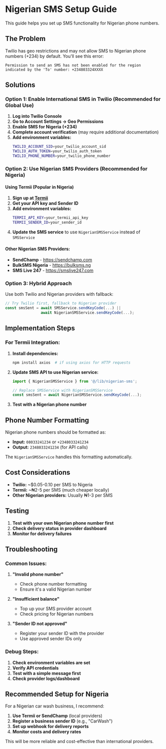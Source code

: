 # Nigerian SMS Setup Guide

This guide helps you set up SMS functionality for Nigerian phone numbers.

## The Problem

Twilio has geo restrictions and may not allow SMS to Nigerian phone numbers (+234) by default. You'll see this error:
```
Permission to send an SMS has not been enabled for the region indicated by the 'To' number: +234803324XXXX
```

## Solutions

### Option 1: Enable International SMS in Twilio (Recommended for Global Use)

1. **Log into Twilio Console**
2. **Go to Account Settings → Geo Permissions**
3. **Enable SMS for Nigeria (+234)**
4. **Complete account verification** (may require additional documentation)
5. **Add environment variables:**
   ```bash
   TWILIO_ACCOUNT_SID=your_twilio_account_sid
   TWILIO_AUTH_TOKEN=your_twilio_auth_token
   TWILIO_PHONE_NUMBER=your_twilio_phone_number
   ```

### Option 2: Use Nigerian SMS Providers (Recommended for Nigeria)

#### Using Termii (Popular in Nigeria)

1. **Sign up at [Termii](https://termii.com)**
2. **Get your API key and Sender ID**
3. **Add environment variables:**
   ```bash
   TERMII_API_KEY=your_termii_api_key
   TERMII_SENDER_ID=your_sender_id
   ```
4. **Update the SMS service** to use `NigerianSMSService` instead of `SMSService`

#### Other Nigerian SMS Providers:
- **SendChamp** - https://sendchamp.com
- **BulkSMS Nigeria** - https://bulksms.ng
- **SMS Live 247** - https://smslive247.com

### Option 3: Hybrid Approach

Use both Twilio and Nigerian providers with fallback:

```typescript
// Try Twilio first, fallback to Nigerian provider
const smsSent = await SMSService.sendKeyCode(...) || 
                await NigerianSMSService.sendKeyCode(...);
```

## Implementation Steps

### For Termii Integration:

1. **Install dependencies:**
   ```bash
   npm install axios  # if using axios for HTTP requests
   ```

2. **Update SMS API to use Nigerian service:**
   ```typescript
   import { NigerianSMSService } from '@/lib/nigerian-sms';
   
   // Replace SMSService with NigerianSMSService
   const smsSent = await NigerianSMSService.sendKeyCode(...);
   ```

3. **Test with a Nigerian phone number**

## Phone Number Formatting

Nigerian phone numbers should be formatted as:
- **Input:** `08033241234` or `+2348033241234`
- **Output:** `2348033241234` (for API calls)

The `NigerianSMSService` handles this formatting automatically.

## Cost Considerations

- **Twilio:** ~$0.05-0.10 per SMS to Nigeria
- **Termii:** ~₦2-5 per SMS (much cheaper locally)
- **Other Nigerian providers:** Usually ₦1-3 per SMS

## Testing

1. **Test with your own Nigerian phone number first**
2. **Check delivery status in provider dashboard**
3. **Monitor for delivery failures**

## Troubleshooting

### Common Issues:

1. **"Invalid phone number"**
   - Check phone number formatting
   - Ensure it's a valid Nigerian number

2. **"Insufficient balance"**
   - Top up your SMS provider account
   - Check pricing for Nigerian numbers

3. **"Sender ID not approved"**
   - Register your sender ID with the provider
   - Use approved sender IDs only

### Debug Steps:

1. **Check environment variables are set**
2. **Verify API credentials**
3. **Test with a simple message first**
4. **Check provider logs/dashboard**

## Recommended Setup for Nigeria

For a Nigerian car wash business, I recommend:

1. **Use Termii or SendChamp** (local providers)
2. **Register a business sender ID** (e.g., "CarWash")
3. **Set up webhook for delivery reports**
4. **Monitor costs and delivery rates**

This will be more reliable and cost-effective than international providers.
